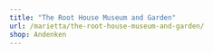 ```yaml
---
title: "The Root House Museum and Garden"
url: /marietta/the-root-house-museum-and-garden/
shop: Andenken
---
```

